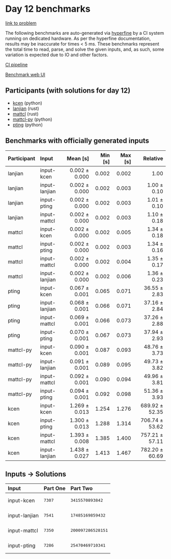 # Day 12 benchmarks

[link to problem](https://adventofcode.com/2023/day/12)

The following benchmarks are auto-generated via
[hyperfine](https://github.com/sharkdp/hyperfine) by a CI system running on
dedicated hardware. As per the hyperfine documentation, results may be
inaccurate for times < 5 ms. These benchmarks represent the total time to read,
parse, and solve the given inputs, and, as such, some variation is expected due
to IO and other factors.

[CI pipeline](http://ci.papercode.net:8080/teams/main/pipelines/aoc2023)

[Benchmark web UI](https://aoc.ancalagon.black)


## Participants (with solutions for day 12)

- [kcen](https://github.com/kcen/aoc2023) (python)
- [lanjian](https://github.com/lanjian/aoc-2023) (rust)
- [mattcl](https://github.com/mattcl/aoc2023) (rust)
- [mattcl-py](https://github.com/mattcl/aoc2023-py) (python)
- [pting](https://github.com/pting/aoc2023) (python)


## Benchmarks with officially generated inputs

| Participant | Input | Mean [s] | Min [s] | Max [s] | Relative |
|:---|:---|---:|---:|---:|---:|
| lanjian | input-kcen | 0.002 ± 0.000 | 0.002 | 0.002 | 1.00 |
| lanjian | input-lanjian | 0.002 ± 0.000 | 0.002 | 0.003 | 1.00 ± 0.10 |
| lanjian | input-pting | 0.002 ± 0.000 | 0.002 | 0.003 | 1.01 ± 0.10 |
| lanjian | input-mattcl | 0.002 ± 0.000 | 0.002 | 0.003 | 1.10 ± 0.18 |
| mattcl | input-kcen | 0.002 ± 0.000 | 0.002 | 0.005 | 1.34 ± 0.18 |
| mattcl | input-pting | 0.002 ± 0.000 | 0.002 | 0.003 | 1.34 ± 0.16 |
| mattcl | input-mattcl | 0.002 ± 0.000 | 0.002 | 0.004 | 1.35 ± 0.17 |
| mattcl | input-lanjian | 0.002 ± 0.000 | 0.002 | 0.006 | 1.36 ± 0.23 |
| pting | input-kcen | 0.067 ± 0.001 | 0.065 | 0.071 | 36.55 ± 2.83 |
| pting | input-lanjian | 0.068 ± 0.001 | 0.066 | 0.071 | 37.16 ± 2.84 |
| pting | input-mattcl | 0.069 ± 0.001 | 0.066 | 0.073 | 37.26 ± 2.88 |
| pting | input-pting | 0.070 ± 0.001 | 0.067 | 0.073 | 37.94 ± 2.93 |
| mattcl-py | input-kcen | 0.090 ± 0.001 | 0.087 | 0.093 | 48.76 ± 3.73 |
| mattcl-py | input-lanjian | 0.091 ± 0.001 | 0.089 | 0.095 | 49.73 ± 3.82 |
| mattcl-py | input-mattcl | 0.092 ± 0.001 | 0.090 | 0.094 | 49.96 ± 3.81 |
| mattcl-py | input-pting | 0.094 ± 0.001 | 0.092 | 0.098 | 51.36 ± 3.93 |
| kcen | input-kcen | 1.269 ± 0.013 | 1.254 | 1.276 | 689.92 ± 52.35 |
| kcen | input-pting | 1.300 ± 0.013 | 1.288 | 1.314 | 706.74 ± 53.62 |
| kcen | input-mattcl | 1.393 ± 0.008 | 1.385 | 1.400 | 757.21 ± 57.11 |
| kcen | input-lanjian | 1.438 ± 0.027 | 1.413 | 1.467 | 782.20 ± 60.69 |


## Inputs -> Solutions

| Input | Part One | Part Two |
|:---|:---|:---|
|input-kcen|<pre>7307</pre>|<pre>3415570893842</pre>|
|input-lanjian|<pre>7541</pre>|<pre>17485169859432</pre>|
|input-mattcl|<pre>7350</pre>|<pre>200097286528151</pre>|
|input-pting|<pre>7286</pre>|<pre>25470469710341</pre>|